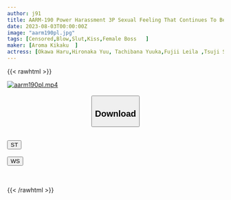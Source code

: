 ```yaml
---
author: j91
title: AARM-190 Power Harassment 3P Sexual Feeling That Continues To Be Sucked By The Glans While Being Robbed By The Female Boss While Riding A Horse
date: 2023-08-03T00:00:00Z
image: "aarm190pl.jpg"
tags: [Censored,Blow,Slut,Kiss,Female Boss	 ]
maker: [Aroma Kikaku  ]
actress: [Okawa Haru,Hironaka Yuu, Tachibana Yuuka,Fujii Leila ,Tsuji Sakura,Saotome Rabu, Kobayakawa Reiko, Itou Sara]
---
```



{{< rawhtml >}}

<div class="video" data-videoid="WQYby0YgXmsbOlP">
    <a href="javascript:;">
        <img src="https://my.j91.asia/posts/aarm190pl/aarm190pl.jpg" width="WIDTH" height="HEIGHT" alt="aarm190pl.mp4" loading="lazy">
    </a>
</div>

<script type="text/javascript" src="https://j91.asia/asset/on-demand-st.js"></script>

<br>
  <link rel="stylesheet" href="https://j91.asia/asset/bs5.css">
  
  <center>
  <button class="btn btn-primary" type="button" data-bs-toggle="collapse" data-bs-target=".multi-collapse" aria-expanded="false" aria-controls="multiCollapseExample1 multiCollapseExample2"><h2>Download</h2></button></center>
</p>
<div class="row">
  <div class="col">
    <div class="collapse multi-collapse" id="multiCollapseExample1">
      <div class="card card-body">
	      	      <br>
<div class="buttons">  
<a href="https://streamtape.to/v/WQYby0YgXmsbOlP"><button class="btn-hover color-3"><i class="fa fa-download"></i> ST</button></a></div>
    </div>
  </div>
</div>
  <div class="col">
    <div class="collapse multi-collapse" id="multiCollapseExample2">
      <div class="card card-body">
	      <br>
<div class="buttons">
    <a href="https://wolfstream.tv/x2yk35q1vi07"><button class="btn-hover color-9"><i class="fa fa-download"></i> WS</button></a></div>
<br><br>
      </div>
    </div>
  </div>
</div>

{{< /rawhtml >}}
